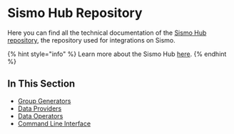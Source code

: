 # Sismo Hub Repository

Here you can find all the technical documentation of the [Sismo Hub repository](https://github.com/sismo-core/sismo-hub), the repository used for integrations on Sismo.

{% hint style="info" %}
Learn more about the Sismo Hub [here](../../core-components.md#what-is-the-sismo-hub).
{% endhint %}

## In This Section

* [Group Generators](sismo-protocol-overview.md)
* [Data Providers](data-providers.md)
* [Data Operators](data-operators.md)
* [Command Line Interface](command-line-interface.md)
